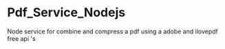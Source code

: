 # Pdf_Service_Nodejs
Node service for combine and compress a pdf using a adobe and ilovepdf free api 's
